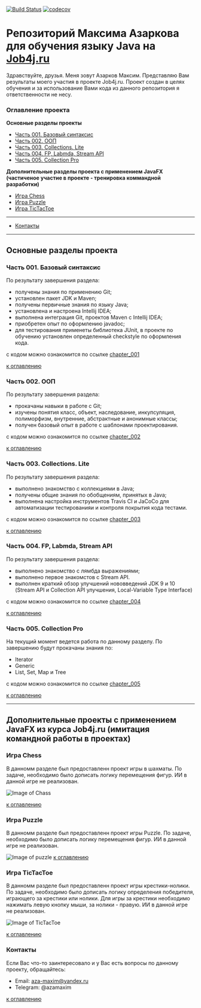 [![Build Status](https://travis-ci.org/maximazarkov/job4j.svg?branch=master)](https://travis-ci.org/maximazarkov/job4j)
[![codecov](https://codecov.io/gh/maximazarkov/job4j/branch/master/graph/badge.svg)](https://codecov.io/gh/maximazarkov/job4j)

# Репозиторий Максима Азаркова для обучения языку Java на [Job4j.ru](http://Job4j.ru)
Здравствуйте, друзья. Меня зовут Азарков Максим. Представляю Вам результаты моего участия в проекте Job4j.ru.
Проект создан в целях обучения и за использование Вами кода из данного репозитория я ответственности не несу.

### Оглавление проекта
**Основные разделы проекты**
+ [Часть 001. Базовый синтаксис](#Часть-001-Базовый-синтаксис)
+ [Часть 002. ООП](#Часть-002-ООП)
+ [Часть 003. Collections. Lite](#Часть-003-Collections-Lite)
+ [Часть 004. FP, Labmda, Stream API](#Часть-004-FP-Labmda-Stream-API)
+ [Часть 005. Collection Pro](#Часть-004-FP-Colection-Pro)

**Дополнительные разделы проекта с применением JavaFX (частиченое участие в проекте - тренировка коммандной разработки)**
+ [Игра Chess](#Игра-Chess)
+ [Игра Puzzle](#Игра-Puzzle)
+ [Игра TicTacToe](#Игра-TicTacToe)

***
+ [Контакты](#Контакты)
***

## Основные разделы проекта
### Часть 001. Базовый синтаксис
По результату завершения раздела:
+ получены знания по применению Git;
+ установлен пакет JDK и Maven;
+ получены первичные знания по языку Java;
+ установлена и настроена Intellij IDEA;
+ выполнена интеграция Git, проектов Maven с Intellij IDEA;
+ приобретен опыт по оформлению javadoc;
+ для тестирования применеты библиотека JUnit, в проекте по обучению установлен определенный checkstyle по оформления кода.

с кодом можно ознакомится по ссылке [chapter_001](https://github.com/maximazarkov/job4j/tree/master/chapter_001)

[к оглавлению](#Оглавление-проекта)

### Часть 002. ООП
По результату завершения раздела:
+ прокачаны навыки в работе с Git;
+ изучены понятия класс, объект, наследование, инкупсуляция, полиморфизм, внутренние, абстрактные и анонимные классы;
+ получен базовый опыт в работе с шаблонами проектирования.

с кодом можно ознакомится по ссылке [chapter_002](https://github.com/maximazarkov/job4j/tree/master/chapter_002)

[к оглавлению](#Оглавление-проекта)

### Часть 003. Collections. Lite
По результату завершения раздела:
+ выполнено знакомство с коллекциями в Java;
+ получены общие знания по обобщениям, принятых в Java;
+ выполнена настройка инструментов Travis CI и JaСoСo для автоматизации тестированияи и контроля покрытия кода тестами.

с кодом можно ознакомится по ссылке [chapter_003](https://github.com/maximazarkov/job4j/tree/master/chapter_003)

[к оглавлению](#Оглавление-проекта)

### Часть 004. FP, Labmda, Stream API
По результату завершения раздела:
+ выполнено знакомство с лямбда выражениями;
+ выполнено первое знакомстов с Stream API.
+ выполнен краткий обзор улучшений нововведений JDK 9 и 10 (Stream API и Collection API улучшения, Local-Variable Type Interface)

с кодом можно ознакомится по ссылке [chapter_004](https://github.com/maximazarkov/job4j/tree/master/chapter_004)

[к оглавлению](#Оглавление-проекта)

### Часть 005. Collection Pro
На текущий момент ведется работа по данному разделу. По завершению будут прокачаны знания по:
+ Iterator
+ Generic
+ List, Set, Map и Tree

с кодом можно ознакомится по ссылке [chapter_005](https://github.com/maximazarkov/job4j/tree/master/chapter_005)

[к оглавлению](#Оглавление-проекта)

***

## Дополнительные проекты с применением JavaFX из курса Job4j.ru (имитация командной работы в проектах)

### Игра Chess
В данномм разделе был предоставленн проект игры в шахматы. По задаче, необходимо было дописать логику перемещения фигур. ИИ в данной игре не реализован.

![Image of Chass](https://github.com/maximazarkov/job4j/blob/master/images/shess.png)
 
[к оглавлению](#Оглавление-проекта)

### Игра Puzzle
В данномм разделе был предоставленн проект игры Puzzle. По задаче, необходимо было дописать логику перемещения фигур. ИИ в данной игре не реализован.

![Image of puzzle](https://github.com/maximazarkov/job4j/blob/master/images/puzzle1.png)
[к оглавлению](#Оглавление-проекта)

### Игра TicTacToe
В данномм разделе был предоставленн проект игры крестики-нолики. По задаче, необходимо было дописать логику определения победителя, играющего за крестики или нолики. Для игры за крестики необходимо нажимать левую кнопку мыши, за нолики - правую. ИИ в данной игре не реализован.

![Image of TicTacToe](https://github.com/maximazarkov/job4j/blob/master/images/TicTacToe.png)

[к оглавлению](#Оглавление-проекта)

### Контакты
Если Вас что-то заинтересовало и у Вас есть вопросы по данному проекту, обращайтесь:
+ Email: aza-maxim@yandex.ru
+ Telegram: @azamaxim

[к оглавлению](#Оглавление-проекта)
